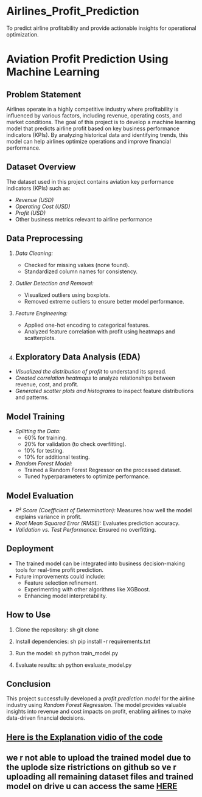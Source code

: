 # Airlines_Profit_Prediction
To predict airline profitability and provide actionable insights for operational optimization.


# Aviation Profit Prediction Using Machine Learning

## Problem Statement

Airlines operate in a highly competitive industry where profitability is influenced by various factors, including revenue, operating costs, and market conditions. The goal of this project is to develop a machine learning model that predicts airline profit based on key business performance indicators (KPIs). By analyzing historical data and identifying trends, this model can help airlines optimize operations and improve financial performance.

## Dataset Overview

The dataset used in this project contains aviation key performance indicators (KPIs) such as:

- *Revenue (USD)*
- *Operating Cost (USD)*
- *Profit (USD)*
- Other business metrics relevant to airline performance

## Data Preprocessing

1. *Data Cleaning:*
   - Checked for missing values (none found).
   - Standardized column names for consistency.
2. *Outlier Detection and Removal:*
   - Visualized outliers using boxplots.
   - Removed extreme outliers to ensure better model performance.
3. *Feature Engineering:*
   - Applied one-hot encoding to categorical features.
   - Analyzed feature correlation with profit using heatmaps and scatterplots.
  
4. ## Exploratory Data Analysis (EDA)

- *Visualized the distribution of profit* to understand its spread.
- *Created correlation heatmaps* to analyze relationships between revenue, cost, and profit.
- *Generated scatter plots and histograms* to inspect feature distributions and patterns.

## Model Training

- *Splitting the Data:*
  - 60% for training.
  - 20% for validation (to check overfitting).
  - 10% for testing.
  - 10% for additional testing.
- *Random Forest Model:*
  - Trained a Random Forest Regressor on the processed dataset.
  - Tuned hyperparameters to optimize performance.

## Model Evaluation

- *R² Score (Coefficient of Determination):* Measures how well the model explains variance in profit.
- *Root Mean Squared Error (RMSE):* Evaluates prediction accuracy.
- *Validation vs. Test Performance:* Ensured no overfitting.

## Deployment

- The trained model can be integrated into business decision-making tools for real-time profit prediction.
- Future improvements could include:
  - Feature selection refinement.
  - Experimenting with other algorithms like XGBoost.
  - Enhancing model interpretability.

## How to Use

1. Clone the repository:
   sh
   git clone <repo-url>
   
2. Install dependencies:
   sh
   pip install -r requirements.txt
   
3. Run the model:
   sh
   python train_model.py
   
4. Evaluate results:
   sh
   python evaluate_model.py
## Conclusion

This project successfully developed a *profit prediction model* for the airline industry using *Random Forest Regression*. The model provides valuable insights into revenue and cost impacts on profit, enabling airlines to make data-driven financial decisions.




## [Here is the Explanation vidio of the code](https://drive.google.com/file/d/1v2kbquOMaSwWQvuh-imlvJAJ4FeKUFsL/view?usp=drive_link)
## we r not able to upload the trained model due to the uplode size ristrictions on github so ve r uploading all remaining dataset files and trained model on drive u can access the same [HERE](https://drive.google.com/drive/folders/1ersXZP54o-5GyV1lAyjWyjEkWpAj2Y1q?usp=drive_link)
